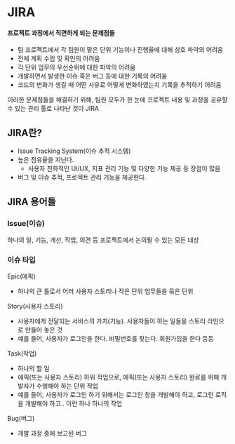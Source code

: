 # JIRA

#### 프로젝트 과정에서 직면하게 되는 문제점들
* 팀 프로젝트에서 각 팀원이 맡은 단위 기능이나 진행율에 대해 상호 파악의 어려움
* 전체 계획 수립 및 확인의 어려움
* 각 단위 업무의 우선순위에 대한 파악의 어려움
* 개발하면서 발생한 이슈 혹은 버그 등에 대한 기록의 어려움
* 코드의 변화가 생길 때 어떤 사유로 어떻게 변화하였는지 기록을 추적하기 어려움
   
이러한 문제점들을 해결하기 위해, 팀원 모두가 한 눈에 프로젝트 내용 및 과정을 공유할 수 있는 관리 툴로 나타난 것이 JIRA
  
##  JIRA란?
* Issue Tracking System(이슈 추적 시스템)
* 높은 점유율을 지닌다.
  - 사용자 친화적인 UI/UX, 지표 관리 기능 및 다양한 기능 제공 등 장점이 많음 
* 버그 및 이슈 추적, 프로젝트 관리 기능을 제공한다.

## JIRA 용어들
### Issue(이슈)
하나의 일, 기능, 개선, 작업, 의견 등 프로젝트에서 논의될 수 있는 모든 대상
  
### 이슈 타입
Epic(에픽)
* 하나의 큰 틀로서 어러 사용자 스토리나 작은 단위 업무들을 묶은 단위          

Story(사용자 스토리)      
* 사용자에게 전달되는 서비스의 가치(기능). 사용자들이 하는 일들을 스토리 라인으로 만들어 놓은 것        
* 예를 들어, 사용자가 로그인을 한다. 비밀번호를 찾는다. 회원가입을 한다 등등       

Task(작업)          
* 하나의 할 일         
* 에픽(또는 사용자 스토리) 하위 작업으로, 에픽(또는 사용자 스토리) 완료를 위해 개발자가 수행해야 하는 단위 작업        
* 예를 들어, 사용자가 로그인 하기 위해서는 로그인 창을 개발해야 하고, 로그인 로직을 개발해야 하고.. 이런 하나 하나의 작업        

Bug(버그)        
* 개발 과정 중에 보고된 버그      
